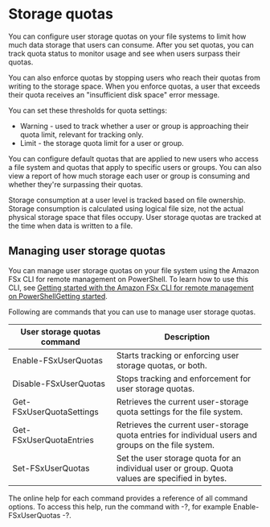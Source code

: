 # Storage quotas<a name="managing-user-quotas"></a>

You can configure user storage quotas on your file systems to limit how much data storage that users can consume\. After you set quotas, you can track quota status to monitor usage and see when users surpass their quotas\. 

You can also enforce quotas by stopping users who reach their quotas from writing to the storage space\. When you enforce quotas, a user that exceeds their quota receives an "insufficient disk space" error message\.

You can set these thresholds for quota settings:
+ Warning \- used to track whether a user or group is approaching their quota limit, relevant for tracking only\.
+ Limit \- the storage quota limit for a user or group\. 

You can configure default quotas that are applied to new users who access a file system and quotas that apply to specific users or groups\. You can also view a report of how much storage each user or group is consuming and whether they're surpassing their quotas\. 

Storage consumption at a user level is tracked based on file ownership\. Storage consumption is calculated using logical file size, not the actual physical storage space that files occupy\. User storage quotas are tracked at the time when data is written to a file\. 

## Managing user storage quotas<a name="managing-storage-quotas"></a>

You can manage user storage quotas on your file system using the Amazon FSx CLI for remote management on PowerShell\. To learn how to use this CLI, see [Getting started with the Amazon FSx CLI for remote management on PowerShellGetting started](remote-pwrshell.md)\. 

Following are commands that you can use to manage user storage quotas\.


| User storage quotas command | Description | 
| --- | --- | 
|  Enable\-FSxUserQuotas  |  Starts tracking or enforcing user storage quotas, or both\.  | 
|  Disable\-FSxUserQuotas  |  Stops tracking and enforcement for user storage quotas\.   | 
| Get\-FSxUserQuotaSettings | Retrieves the current user\-storage quota settings for the file system\. | 
| Get\-FSxUserQuotaEntries | Retrieves the current user\-storage quota entries for individual users and groups on the file system\. | 
| Set\-FSxUserQuotas | Set the user storage quota for an individual user or group\. Quota values are specified in bytes\. | 

The online help for each command provides a reference of all command options\. To access this help, run the command with \-?, for example Enable\-FSxUserQuotas \-?\. 